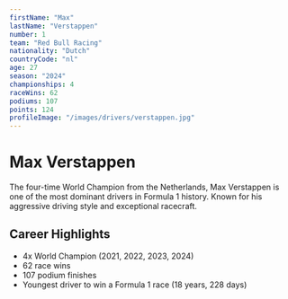 ```yaml
---
firstName: "Max"
lastName: "Verstappen"
number: 1
team: "Red Bull Racing"
nationality: "Dutch"
countryCode: "nl"
age: 27
season: "2024"
championships: 4
raceWins: 62
podiums: 107
points: 124
profileImage: "/images/drivers/verstappen.jpg"
---
```


# Max Verstappen

The four-time World Champion from the Netherlands, Max Verstappen is one of the most dominant drivers in Formula 1 history. Known for his aggressive driving style and exceptional racecraft.

## Career Highlights

- 4x World Champion (2021, 2022, 2023, 2024)
- 62 race wins
- 107 podium finishes
- Youngest driver to win a Formula 1 race (18 years, 228 days)
